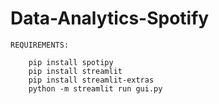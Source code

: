 # Data-Analytics-Spotify

	REQUIREMENTS:
	
		pip install spotipy
		pip install streamlit
		pip install streamlit-extras
		python -m streamlit run gui.py

